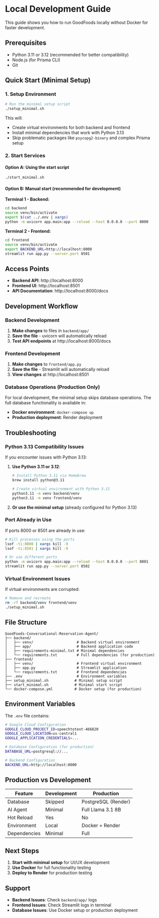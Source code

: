 # Local Development Guide

This guide shows you how to run GoodFoods locally without Docker for faster development.

## Prerequisites

- Python 3.11 or 3.12 (recommended for better compatibility)
- Node.js (for Prisma CLI)
- Git

## Quick Start (Minimal Setup)

### 1. Setup Environment

```bash
# Run the minimal setup script
./setup_minimal.sh
```

This will:
- Create virtual environments for both backend and frontend
- Install minimal dependencies that work with Python 3.13
- Skip problematic packages like `psycopg2-binary` and complex Prisma setup

### 2. Start Services

#### Option A: Using the start script
```bash
./start_minimal.sh
```

#### Option B: Manual start (recommended for development)

**Terminal 1 - Backend:**
```bash
cd backend
source venv/bin/activate
export $(cat ../.env | xargs)
python -m uvicorn app.main:app --reload --host 0.0.0.0 --port 8000
```

**Terminal 2 - Frontend:**
```bash
cd frontend
source venv/bin/activate
export BACKEND_URL=http://localhost:8000
streamlit run app.py --server.port 8501
```

## Access Points

- **Backend API**: http://localhost:8000
- **Frontend UI**: http://localhost:8501
- **API Documentation**: http://localhost:8000/docs

## Development Workflow

### Backend Development

1. **Make changes** to files in `backend/app/`
2. **Save the file** - uvicorn will automatically reload
3. **Test API endpoints** at http://localhost:8000/docs

### Frontend Development

1. **Make changes** to `frontend/app.py`
2. **Save the file** - Streamlit will automatically reload
3. **View changes** at http://localhost:8501

### Database Operations (Production Only)

For local development, the minimal setup skips database operations. The full database functionality is available in:

- **Docker environment**: `docker-compose up`
- **Production deployment**: Render deployment

## Troubleshooting

### Python 3.13 Compatibility Issues

If you encounter issues with Python 3.13:

1. **Use Python 3.11 or 3.12**:
   ```bash
   # Install Python 3.11 via Homebrew
   brew install python@3.11
   
   # Create virtual environment with Python 3.11
   python3.11 -m venv backend/venv
   python3.11 -m venv frontend/venv
   ```

2. **Or use the minimal setup** (already configured for Python 3.13)

### Port Already in Use

If ports 8000 or 8501 are already in use:

```bash
# Kill processes using the ports
lsof -ti:8000 | xargs kill -9
lsof -ti:8501 | xargs kill -9

# Or use different ports
python -m uvicorn app.main:app --reload --host 0.0.0.0 --port 8001
streamlit run app.py --server.port 8502
```

### Virtual Environment Issues

If virtual environments are corrupted:

```bash
# Remove and recreate
rm -rf backend/venv frontend/venv
./setup_minimal.sh
```

## File Structure

```
GoodFoods-Conversational-Reservation-Agent/
├── backend/
│   ├── venv/                    # Backend virtual environment
│   ├── app/                     # Backend application code
│   ├── requirements-minimal.txt # Minimal dependencies
│   └── requirements.txt         # Full dependencies (for production)
├── frontend/
│   ├── venv/                    # Frontend virtual environment
│   ├── app.py                   # Streamlit application
│   └── requirements.txt         # Frontend dependencies
├── .env                         # Environment variables
├── setup_minimal.sh            # Minimal setup script
├── start_minimal.sh            # Minimal start script
└── docker-compose.yml          # Docker setup (for production)
```

## Environment Variables

The `.env` file contains:

```bash
# Google Cloud Configuration
GOOGLE_CLOUD_PROJECT_ID=speechtotext-466820
GOOGLE_CLOUD_LOCATION=us-central1
GOOGLE_APPLICATION_CREDENTIALS=...

# Database Configuration (for production)
DATABASE_URL=postgresql://...

# Backend Configuration
BACKEND_URL=http://localhost:8000
```

## Production vs Development

| Feature | Development | Production |
|---------|-------------|------------|
| Database | Skipped | PostgreSQL (Render) |
| AI Agent | Minimal | Full Llama 3.1 8B |
| Hot Reload | Yes | No |
| Environment | Local | Docker + Render |
| Dependencies | Minimal | Full |

## Next Steps

1. **Start with minimal setup** for UI/UX development
2. **Use Docker** for full functionality testing
3. **Deploy to Render** for production testing

## Support

- **Backend Issues**: Check `backend/app/` logs
- **Frontend Issues**: Check Streamlit logs in terminal
- **Database Issues**: Use Docker setup or production deployment 